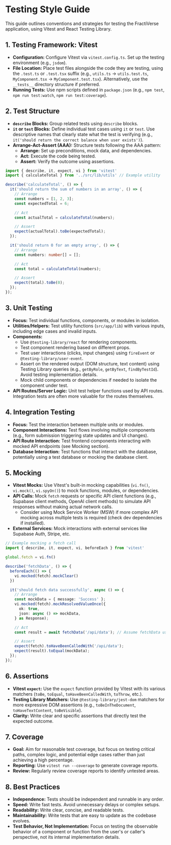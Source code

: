 # Testing Style Guide

This guide outlines conventions and strategies for testing the FractiVerse application, using Vitest and React Testing Library.

## 1. Testing Framework: Vitest

- **Configuration:** Configure Vitest via `vitest.config.ts`. Set up the testing environment (e.g., `jsdom`).
- **File Location:** Place test files alongside the code they are testing, using the `.test.ts` or `.test.tsx` suffix (e.g., `utils.ts` -> `utils.test.ts`, `MyComponent.tsx` -> `MyComponent.test.tsx`). Alternatively, use the `__tests__` directory structure if preferred.
- **Running Tests:** Use npm scripts defined in `package.json` (e.g., `npm test`, `npm run test:watch`, `npm run test:coverage`).

## 2. Test Structure

- **`describe` Blocks:** Group related tests using `describe` blocks.
- **`it` or `test` Blocks:** Define individual test cases using `it` or `test`. Use descriptive names that clearly state what the test is verifying (e.g., `it('should return the correct balance when user exists')`).
- **Arrange-Act-Assert (AAA):** Structure tests following the AAA pattern:
    - **Arrange:** Set up preconditions, mock data, and dependencies.
    - **Act:** Execute the code being tested.
    - **Assert:** Verify the outcome using assertions.

```typescript
import { describe, it, expect, vi } from 'vitest'
import { calculateTotal } from '../src/lib/utils' // Example utility

describe('calculateTotal', () => {
  it('should return the sum of numbers in an array', () => {
    // Arrange
    const numbers = [1, 2, 3];
    const expectedTotal = 6;

    // Act
    const actualTotal = calculateTotal(numbers);

    // Assert
    expect(actualTotal).toBe(expectedTotal);
  });

  it('should return 0 for an empty array', () => {
    // Arrange
    const numbers: number[] = [];

    // Act
    const total = calculateTotal(numbers);

    // Assert
    expect(total).toBe(0);
  });
});
```

## 3. Unit Testing

- **Focus:** Test individual functions, components, or modules in isolation.
- **Utilities/Helpers:** Test utility functions (`src/app/lib`) with various inputs, including edge cases and invalid inputs.
- **Components:**
    - Use `@testing-library/react` for rendering components.
    - Test component rendering based on different props.
    - Test user interactions (clicks, input changes) using `fireEvent` or `@testing-library/user-event`.
    - Assert on the rendered output (DOM structure, text content) using Testing Library queries (e.g., `getByRole`, `getByText`, `findByTestId`). Avoid testing implementation details.
    - Mock child components or dependencies if needed to isolate the component under test.
- **API Routes/Server Logic:** Unit test helper functions used by API routes. Integration tests are often more valuable for the routes themselves.

## 4. Integration Testing

- **Focus:** Test the interaction between multiple units or modules.
- **Component Interactions:** Test flows involving multiple components (e.g., form submission triggering state updates and UI changes).
- **API Route Interaction:** Test frontend components interacting with mocked API endpoints (see Mocking section).
- **Database Interaction:** Test functions that interact with the database, potentially using a test database or mocking the database client.

## 5. Mocking

- **Vitest Mocks:** Use Vitest's built-in mocking capabilities (`vi.fn()`, `vi.mock()`, `vi.spyOn()`) to mock functions, modules, or dependencies.
- **API Calls:** Mock `fetch` requests or specific API client functions (e.g., Supabase client methods, OpenAI client methods) to simulate API responses without making actual network calls.
    - Consider using Mock Service Worker (MSW) if more complex API mocking across multiple tests is required (check dev dependencies if installed).
- **External Services:** Mock interactions with external services like Supabase Auth, Stripe, etc.

```typescript
// Example mocking a fetch call
import { describe, it, expect, vi, beforeEach } from 'vitest'

global.fetch = vi.fn()

describe('fetchData', () => {
  beforeEach(() => {
    vi.mocked(fetch).mockClear()
  })

  it('should fetch data successfully', async () => {
    // Arrange
    const mockData = { message: 'Success' };
    vi.mocked(fetch).mockResolvedValueOnce({
      ok: true,
      json: async () => mockData,
    } as Response);

    // Act
    const result = await fetchData('/api/data'); // Assume fetchData uses global.fetch

    // Assert
    expect(fetch).toHaveBeenCalledWith('/api/data');
    expect(result).toEqual(mockData);
  });
});
```

## 6. Assertions

- **Vitest `expect`:** Use the `expect` function provided by Vitest with its various matchers (`toBe`, `toEqual`, `toHaveBeenCalledWith`, `toThrow`, etc.).
- **Testing Library Matchers:** Use `@testing-library/jest-dom` matchers for more expressive DOM assertions (e.g., `toBeInTheDocument`, `toHaveTextContent`, `toBeVisible`).
- **Clarity:** Write clear and specific assertions that directly test the expected outcome.

## 7. Coverage

- **Goal:** Aim for reasonable test coverage, but focus on testing critical paths, complex logic, and potential edge cases rather than just achieving a high percentage.
- **Reporting:** Use `vitest run --coverage` to generate coverage reports.
- **Review:** Regularly review coverage reports to identify untested areas.

## 8. Best Practices

- **Independence:** Tests should be independent and runnable in any order.
- **Speed:** Write fast tests. Avoid unnecessary delays or complex setups.
- **Readability:** Write clear, concise, and readable tests.
- **Maintainability:** Write tests that are easy to update as the codebase evolves.
- **Test Behavior, Not Implementation:** Focus on testing the observable behavior of a component or function from the user's or caller's perspective, not its internal implementation details. 